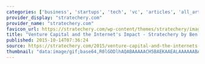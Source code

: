 ```yaml
---
categories: ['business', 'startups', 'tech', 'vc', 'articles', 'all_articles']
provider_display: "stratechery.com"
provider_name: "stratechery.com"
favicon_url: https://stratechery.com/wp-content/themes/stratechery/images/IE/favicon.ico
title: "Venture Capital and the Internet's Impact - Stratechery by Ben Thompson"
published: 2015-10-14T07:36:24
source: https://stratechery.com/2015/venture-capital-and-the-internets-impact/
thumbnail: "data:image/gif;base64,R0lGODlhAQABAAAAACH5BAEKAAEALAAAAAABAAEAAAICTAEAOw=="
---
```

